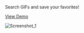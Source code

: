 Search GIFs and save your favorites!

[View Demo](https://gifexplorer.netlify.app/)

![Screenshot_1](https://user-images.githubusercontent.com/103124569/230779512-31b4edd2-2812-4765-9560-c7c8e339f153.png)
